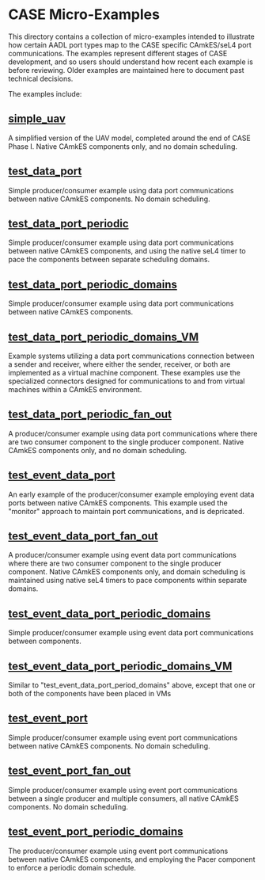 # CASE Micro-Examples

This directory contains a collection of micro-examples intended to illustrate how certain AADL port types map to the CASE specific CAmkES/seL4 port communications. The examples represent different stages of CASE development, and so users should understand how recent each example is before reviewing. Older examples are maintained here to document past technical decisions.

The examples include:

## [simple_uav](simple_uav)

A simplified version of the UAV model, completed around the end of CASE Phase I. Native CAmkES components only, and no domain scheduling.

## [test_data_port](test_data_port)

Simple producer/consumer example using data port communications between native CAmkES components. No domain scheduling.

## [test_data_port_periodic](test_data_port_periodic)

Simple producer/consumer example using data port communications between native CAmkES components, and using the native seL4 timer to pace the components between separate scheduling domains.

## [test_data_port_periodic_domains](test_data_port_periodic_domains)

Simple producer/consumer example using data port communications between native CAmkES components. 

## [test_data_port_periodic_domains_VM](test_data_port_periodic_domains_VM)

Example systems utilizing a data port communications connection between a sender and receiver, where either the sender, receiver, or both are implemented as a virtual machine component. These examples use the specialized connectors designed for communications to and from virtual machines within a CAmkES environment.

## [test_data_port_periodic_fan_out](test_data_port_periodic_fan_out)

A producer/consumer example using data port communications where there are two consumer component to the single producer component. Native CAmkES components only, and no domain scheduling.


## [test_event_data_port](test_event_data_port)

An early example of the producer/consumer example employing event data ports between native CAmkES components. This example used the "monitor" approach to maintain port communications, and is depricated.

## [test_event_data_port_fan_out](test_event_data_port_fan_out)

A producer/consumer example using event data port communications where there are two consumer component to the single producer component. Native CAmkES components only, and domain scheduling is maintained using native seL4 timers to pace components within separate domains.

## [test_event_data_port_periodic_domains](test_event_data_port_periodic_domains)

Simple producer/consumer example using event data port communications between components.

## [test_event_data_port_periodic_domains_VM](test_event_data_port_periodic_domains_VM)

Similar to "test_event_data_port_period_domains" above, except that one or both of the components have been placed in VMs

## [test_event_port](test_event_port)

Simple producer/consumer example using event port communications between native CAmkES components. No domain scheduling.

## [test_event_port_fan_out](test_event_port_fan_out)

Simple producer/consumer example using event port communications between a single producer and multiple consumers, all native CAmkES components. No domain scheduling.


## [test_event_port_periodic_domains](test_event_port_periodic_domains)

The producer/consumer example using event port communications between native CAmkES components, and employing the Pacer component to enforce a periodic domain schedule.
